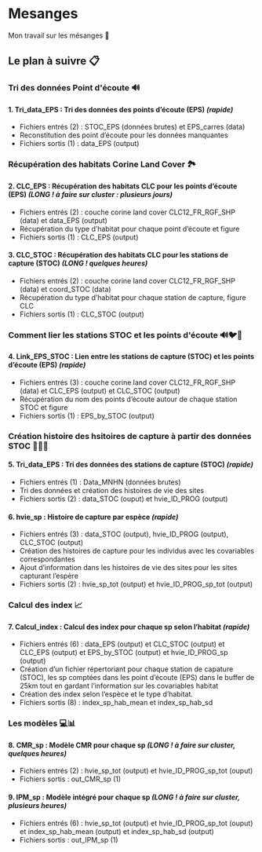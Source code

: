 # Mesanges
Mon travail sur les mésanges :baby_chick:

## Le plan à suivre :clipboard:

### Tri des données Point d'écoute :loud_sound:

#### 1.	Tri_data_EPS : Tri des données des points d’écoute (EPS) _(rapide)_
*	Fichiers entrés (2) : STOC_EPS (données brutes) et EPS_carres (data)
*	Reconstitution des point d’écoute pour les données manquantes
*	Fichiers sortis (1) : data_EPS (output)

### Récupération des habitats Corine Land Cover :national_park:

#### 2.	CLC_EPS : Récupération des habitats CLC pour les points d’écoute (EPS) _(LONG ! à faire sur cluster : plusieurs jours)_
* Fichiers entrés (2) : couche corine land cover CLC12_FR_RGF_SHP (data) et data_EPS (output)
* Récupération du type d’habitat pour chaque point d’écoute et figure
* Fichiers sortis (1) : CLC_EPS (output) 

#### 3.	CLC_STOC : Récupération des habitats CLC pour les stations de capture (STOC) _(LONG ! quelques heures)_
* Fichiers entrés (2) : couche corine land cover CLC12_FR_RGF_SHP (data) et coord_STOC (data)
* Récupération du type d’habitat pour chaque station de capture, figure CLC 
* Fichiers sortis (1) : CLC_STOC (output) 

### Comment lier les stations STOC et les points d'écoute :loud_sound::bird::deciduous_tree:

#### 4.	Link_EPS_STOC : Lien entre les stations de capture (STOC) et les points d’écoute (EPS) _(rapide)_
*	Fichiers entrés (3) : couche corine land cover CLC12_FR_RGF_SHP (data) et CLC_EPS (output) et CLC_STOC (output)
*	Récupération du nom des points d’écoute autour de chaque station STOC et figure
* Fichiers sortis (1) : EPS_by_STOC (output)

### Création histoire des hsitoires de capture à partir des données STOC :hatching_chick::baby_chick::hatched_chick:

#### 5. Tri_data_EPS : Tri des données des stations de capture (STOC) _(rapide)_
* Fichiers entrés (1) : Data_MNHN (données brutes)
* Tri des données et création des histoires de vie des sites
* Fichiers sortis (2) : data_STOC (ouput) et hvie_ID_PROG (output)

#### 6.	hvie_sp : Histoire de capture par espèce _(rapide)_
* Fichiers entrés (3) : data_STOC (output), hvie_ID_PROG (output), CLC_STOC (output) 
* Création des histoires de capture pour les individus avec les covariables correspondantes
* Ajout d’information dans les histoires de vie des sites pour les sites capturant l’espère
*	Fichiers sortis (2) : hvie_sp_tot (output) et hvie_ID_PROG_sp_tot (output)

### Calcul des index :chart_with_upwards_trend:

#### 7. Calcul_index : Calcul des index pour chaque sp selon l’habitat _(rapide)_
* Fichiers entrés (6) : data_EPS (output) et CLC_STOC (output) et CLC_EPS (output) et EPS_by_STOC (output) et hvie_ID_PROG_sp (output)
* Création d’un fichier répertoriant pour chaque station de capature (STOC), les sp comptées dans les point d’écoute (EPS) dans le buffer de 25km tout en gardant     l’information sur les covariables habitat
*	Création des index selon l’espèce et le type d’habitat.
* Fichiers sortis (8) : index_sp_hab_mean et index_sp_hab_sd

### Les modèles :computer::bar_chart:

#### 8. CMR_sp : Modèle CMR pour chaque sp _(LONG ! à faire sur cluster, quelques heures)_
*	Fichiers entrés (2) : hvie_sp_tot (output) et hvie_ID_PROG_sp_tot (ouput) 
* Fichiers sortis : out_CMR_sp (1)

#### 9.	IPM_sp : Modèle intégré pour chaque sp _(LONG ! à faire sur cluster, plusieurs heures)_
*	Fichiers entrés (6) : hvie_sp_tot (output) et hvie_ID_PROG_sp_tot (ouput) et index_sp_hab_mean (output) et index_sp_hab_sd (output)
* Fichiers sortis : out_IPM_sp (1)

